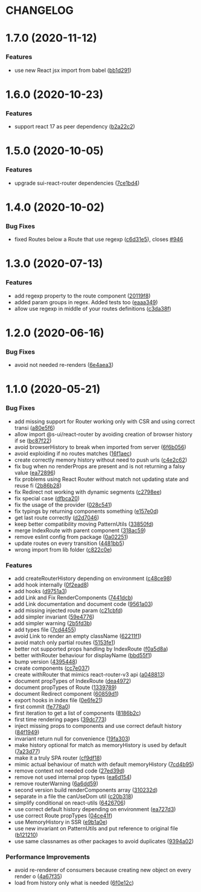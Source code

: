 # CHANGELOG

# 1.7.0 (2020-11-12)


### Features

* use new React jsx import from babel ([bb1d291](https://github.com/SUI-Components/sui/commit/bb1d29160ba9538ecb9702e22524547ef8a5c7ce))



# 1.6.0 (2020-10-23)


### Features

* support react 17 as peer dependency ([b2a22c2](https://github.com/SUI-Components/sui/commit/b2a22c2af038168242604ccb7fb87120d82d4912))



# 1.5.0 (2020-10-05)


### Features

* upgrade sui-react-router dependencies ([7ce1bd4](https://github.com/SUI-Components/sui/commit/7ce1bd46c2c89e1c72de31fedb40d2568d6d1a37))



# 1.4.0 (2020-10-02)


### Bug Fixes

* fixed Routes below a Route that use regexp ([c6d31e5](https://github.com/SUI-Components/sui/commit/c6d31e581f8aa05592f860a1fae230144238a448)), closes [#946](https://github.com/SUI-Components/sui/issues/946)



# 1.3.0 (2020-07-13)


### Features

* add regexp property to the route component ([20119f8](https://github.com/SUI-Components/sui/commit/20119f847268cc768f606490446ae9041927dc0b))
* added param groups in regex. Added tests too ([eaaa349](https://github.com/SUI-Components/sui/commit/eaaa34947595af5cca5cedd7ce3607a8cba228f5))
* allow use regexp in middle of your routes definitions ([c3da38f](https://github.com/SUI-Components/sui/commit/c3da38f27b3fef3a83930ab53b3ec8ab7a9d366e))



# 1.2.0 (2020-06-16)


### Bug Fixes

* avoid not needed re-renders ([6e4aea3](https://github.com/SUI-Components/sui/commit/6e4aea3b329fa858a17635cf1d0b184b6cc466b2))



# 1.1.0 (2020-05-21)


### Bug Fixes

* add missing support for Router working only with CSR and using correct transi ([a80e5f6](https://github.com/SUI-Components/sui/commit/a80e5f606336681fef76a425707dd7e476cd6646))
* allow import @s-ui/react-router by avoiding creation of browser history if se ([bc87f22](https://github.com/SUI-Components/sui/commit/bc87f22086571a89cb7e03405301786053fc3d5f))
* avoid browserHistory to break when imported from server ([6f6b056](https://github.com/SUI-Components/sui/commit/6f6b056014c06f779aec8ff31a8a38d58d0cc753))
* avoid exploiding if no routes matches ([16f1aec](https://github.com/SUI-Components/sui/commit/16f1aec11f03154452cf585cb658b438dd38fcfe))
* create correctly memory history without need to push urls ([c4e2c62](https://github.com/SUI-Components/sui/commit/c4e2c6231d6e470f06d6a344f566a83af8504f84))
* fix bug when no renderProps are present and is not returning a falsy value ([ea72896](https://github.com/SUI-Components/sui/commit/ea728960e0ee4890d3cae4d53390c647a981dab8))
* fix problems using React Router without match not updating state and reuse fi ([2b86b28](https://github.com/SUI-Components/sui/commit/2b86b28b047be277ce7ab68c507bfc2d10498901))
* fix Redirect not working with dynamic segments ([c2798ee](https://github.com/SUI-Components/sui/commit/c2798ee91c75400a9f238c1887432eb5eafa933f))
* fix special case ([dfbca20](https://github.com/SUI-Components/sui/commit/dfbca20efab52b4e1fdff9424480dfa447a80e54))
* fix the usage of the provider ([028c541](https://github.com/SUI-Components/sui/commit/028c54193a116942806d986e1b86314fd1f44b54))
* fix typings by returning components something ([e157e0d](https://github.com/SUI-Components/sui/commit/e157e0d5a433678018f396e8b2dc791322b8bca9))
* get last route correctly ([d2d7046](https://github.com/SUI-Components/sui/commit/d2d70462b630877d9fd27909623efafe0683d4f4))
* keep better compatibility moving PatternUtils ([33850fd](https://github.com/SUI-Components/sui/commit/33850fd6fd8690bb98b6fd851eada2c010485a66))
* merge IndexRoute with parent component ([318ac59](https://github.com/SUI-Components/sui/commit/318ac59b968f34d5ba466c5ece907f6410912ec5))
* remove eslint config from package ([0a02251](https://github.com/SUI-Components/sui/commit/0a02251cff7c15bb6782ac2582c2e2287167f9d6))
* update routes on every transition ([4481bb5](https://github.com/SUI-Components/sui/commit/4481bb53406023d9e0badbec6e1c14107cb27b1e))
* wrong import from lib folder ([c822c0e](https://github.com/SUI-Components/sui/commit/c822c0e644c23fe5a15ec214b13d91e55f31f1b5))


### Features

* add createRouterHistory depending on environment ([c48ce98](https://github.com/SUI-Components/sui/commit/c48ce988cbef8cb94e6f3202d858db8b00ba7ac4))
* add hook internally ([0f2ead8](https://github.com/SUI-Components/sui/commit/0f2ead8a43c04b5f7658f47465a1fb25b02e1e34))
* add hooks ([d9751a3](https://github.com/SUI-Components/sui/commit/d9751a31e35f62f4b342f87c2a57b0c1f7d046e1))
* add Link and Fix RenderComponents ([7441dcb](https://github.com/SUI-Components/sui/commit/7441dcb7926c7ffdd1f5ef347e57fbcc611bcb42))
* add Link documentation and document code ([9561a03](https://github.com/SUI-Components/sui/commit/9561a03ecbde772ec210987ab798a59a8ea31e1a))
* add missing injected route param ([c21cbfd](https://github.com/SUI-Components/sui/commit/c21cbfdd6f9581d962a5c0e4c0be9d2f9469bb31))
* add simpler invariant ([59e4776](https://github.com/SUI-Components/sui/commit/59e4776cdd7ae65b1039ac4c988319b380cd5c2b))
* add simpler warning ([2b5fd3b](https://github.com/SUI-Components/sui/commit/2b5fd3b1d992aa5bb0781dae13ff44019694ddb8))
* add types file ([7cd4455](https://github.com/SUI-Components/sui/commit/7cd445512862477921356b524b694a033390054b))
* avoid Link to render an empty className ([62211f1](https://github.com/SUI-Components/sui/commit/62211f13a5abb6d503ed23ab280ff5ff39da6575))
* avoid match only partial routes ([5153fe1](https://github.com/SUI-Components/sui/commit/5153fe1ecbede9df9f32c3eebb44338a62fc164b))
* better not supported props handling by IndexRoute ([f0a5d8a](https://github.com/SUI-Components/sui/commit/f0a5d8a0514aea238d351985d20958c466b5dcc1))
* better withRouter behaviour for displayName ([bbd55f1](https://github.com/SUI-Components/sui/commit/bbd55f195218c2c39577594a46a96528fb9d5531))
* bump version ([4395448](https://github.com/SUI-Components/sui/commit/4395448e774e2fd0ea9c75f77fae94d41fd365e2))
* create components ([cc7e037](https://github.com/SUI-Components/sui/commit/cc7e0376b860fa59d4337f7f9f712b9612bfec51))
* create withRouter that mimics react-router-v3 api ([a048813](https://github.com/SUI-Components/sui/commit/a048813117c2c3eb3aac477552f1ca24033ca337))
* document propTypes of IndexRoute ([dea4972](https://github.com/SUI-Components/sui/commit/dea4972289b85ddd8708aa45e028d9624eb1c6f5))
* document propTypes of Route ([1339789](https://github.com/SUI-Components/sui/commit/1339789c883dd8b4d46dd83ae129e4ec22a42f8e))
* document Redirect component ([60859d1](https://github.com/SUI-Components/sui/commit/60859d16e117ed69490080c30fb6c641227969d9))
* export hooks in index file ([0e6fe21](https://github.com/SUI-Components/sui/commit/0e6fe21e70c1f1acf356ed11fae2a542746a8c02))
* first commit ([fe778a0](https://github.com/SUI-Components/sui/commit/fe778a0c3b6041ca14527f506dd89a2f53115736))
* first iteration to get a list of components ([8186b2c](https://github.com/SUI-Components/sui/commit/8186b2ca2fc742613d17ec58b16aa3f27f48426d))
* first time rendering pages ([39dc773](https://github.com/SUI-Components/sui/commit/39dc77339f60cf158b8b08dd58fa80d52d744655))
* inject missing props to components and use correct default history ([84f1949](https://github.com/SUI-Components/sui/commit/84f19497ef69d62cab794bdabcde21e68eb68cf0))
* invariant return null for convenience ([19fa303](https://github.com/SUI-Components/sui/commit/19fa3030dd81aff03208e28699cb88c218eb7b80))
* make history optional for match as memoryHistory is used by default ([7a23d77](https://github.com/SUI-Components/sui/commit/7a23d7724f30e57412163871ce0c54c06462fe5f))
* make it a truly SPA router ([cf9df18](https://github.com/SUI-Components/sui/commit/cf9df182e67adf393521dc5439d24e7c21ca3ca0))
* mimic actual behaviour of match with default memoryHistory ([7cd4b95](https://github.com/SUI-Components/sui/commit/7cd4b95a39a7adaef49ee74c00dd5332cb084844))
* remove context not needed code ([27ed39d](https://github.com/SUI-Components/sui/commit/27ed39df30cb6a2b976085816170e975ed29609c))
* remove not used internal prop types ([ea6d154](https://github.com/SUI-Components/sui/commit/ea6d15452b6619ee436e7c7ad4bd1e783b4fb71e))
* remove routerWarning ([6a6dd59](https://github.com/SUI-Components/sui/commit/6a6dd59f216f6771607ff700ffc8779df5c91954))
* second version build renderComponents array ([310232d](https://github.com/SUI-Components/sui/commit/310232d1fe36b979eaf4967a1028dde52860e33b))
* separate in a file the canUseDom util ([c20b318](https://github.com/SUI-Components/sui/commit/c20b3181b9c43e51e32cb6462e33e38bc65faa67))
* simplify conditional on react-utils ([6426706](https://github.com/SUI-Components/sui/commit/6426706a44842c7e12415ace7cd907f07e0d91fe))
* use correct default history depending on environment ([ea727d3](https://github.com/SUI-Components/sui/commit/ea727d389b05af9826170c4ebbf035357eb05814))
* use correct Route propTypes ([04ce41f](https://github.com/SUI-Components/sui/commit/04ce41f403ffb4f85b97db9b077fc7e0f094bdc2))
* use MemoryHistory in SSR ([e9b1a0e](https://github.com/SUI-Components/sui/commit/e9b1a0eb0b1fdb23cd6c84c2bceb630372b63b02))
* use new invariant on PatternUtils and put reference to original file ([b121210](https://github.com/SUI-Components/sui/commit/b1212101b43baf34d1f45e3c52063e3eeedae53e))
* use same classnames as other packages to avoid duplicates ([9394a02](https://github.com/SUI-Components/sui/commit/9394a02c80a74763519b09bc12da5625c056f773))


### Performance Improvements

* avoid re-renderer of consumers because creating new object on every render o ([4a67f35](https://github.com/SUI-Components/sui/commit/4a67f35a31c50262d7006c0a55af5043c3d9b592))
* load from history only what is needed ([6f0e12c](https://github.com/SUI-Components/sui/commit/6f0e12c6f654892a980f449b777dd4fed92cc959))



